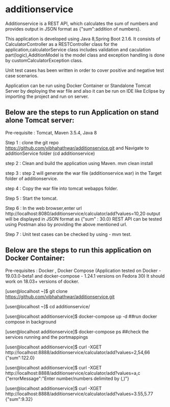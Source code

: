 # additionservice

Additionservice is a REST API, which calculates the sum of numbers and provides output in JSON format as {"sum":addition of numbers}.

This application is developed using Java 8,Spring Boot 2.1.6. It consists of CalculatorController as a RESTController class for the application,calculatorService class includes validation and caculation part(logic),AdditionModel is the model class and exception handling is done by customCalculatorException class.

Unit test cases has been written in order to cover positive and negative test case scenarios.

Application can be run using Docker Container or Standalone Tomcat Server by deploying the war file and also it can be run on IDE like Eclipse by importing the project and run on server.

Below are the steps to run Application on stand alone Tomcat server:
------------------------------------------------------------------------------------------------------------

Pre-requisite : Tomcat, Maven 3.5.4, Java 8

Step 1 : clone the git repo https://github.com/vibhahathwar/additionservice.git and Navigate to additionService folder (cd additionservice)

step 2 : Clean and build the application using Maven. 
         mvn clean install 
         
step 3 : step 2 will generate the war file (additionservice.war) in the Target folder of additionservice.

step 4 : Copy the war file into tomcat webapps folder.

Step 5 : Start the tomcat.

Step 6 : In the web browser,enter url http://localhost:8080/additionservice/calculator/add?values=10,20
         output will be displayed in JSON format as {"sum" : 30.0}
         REST API can be tested using Postman also by providing the above mentioned url.
         
Step 7 : Unit test cases can be checked by using - mvn test.


Below are the steps to run this application on Docker Container: 
------------------------------------------------------------------------------------------------------------

Pre-requisites : Docker , Docker Compose 
                 (Application tested on Docker - 19.03.0-beta1 and docker-compose - 1.24.1 versions on Fedora 30)
                 It should work on 18.03+ versions of docker.
                 
[user@localhost ~]$ git clone https://github.com/vibhahathwar/additionservice.git
                   
[user@localhost ~]$ cd additionservice/ 

[user@localhost additionservice]$ docker-compose up -d ##run docker compose in background

[user@localhost additionservice]$ docker-compose ps ##check the services running and the portmappings
                  
[user@localhost additionservice]$ curl -XGET http://localhost:8888/additionservice/calculator/add?values=2,54,66
{"sum":122.0} 

[user@localhost additionservice]$ curl -XGET http://localhost:8888/additionservice/calculator/add?values=a,c
{"errorMessage":"Enter number/numbers delimited by (,)"} 

[user@localhost additionservice]$ curl -XGET http://localhost:8888/additionservice/calculator/add?values=3.55,5.77
{"sum":9.32}

